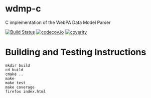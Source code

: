 # wdmp-c

C implementation of the WebPA Data Model Parser

[![Build Status](https://travis-ci.org/Comcast/wdmp-c.svg?branch=master)](https://travis-ci.org/Comcast/wdmp-c) [![codecov.io](http://codecov.io/github/Comcast/wdmp-c/coverage.svg?branch=master)](http://codecov.io/github/Comcast/wdmp-c?branch=master)
[![coverity](https://img.shields.io/coverity/scan/9155.svg)](https://scan.coverity.com/projects/wdmp-c)

# Building and Testing Instructions

```
mkdir build
cd build
cmake ..
make
make test
make coverage
firefox index.html
```

